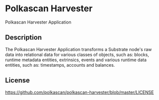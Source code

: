 # Polkascan Harvester
Polkascan Harvester Application

## Description
The Polkascan Harvester Application transforms a Substrate node's raw data into relational data for various classes of objects, such as: blocks, runtime metadata entities, extrinsics, events and various runtime data entities, such as: timestamps, accounts and balances.

## License
https://github.com/polkascan/polkascan-harvester/blob/master/LICENSE
